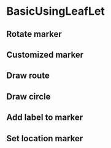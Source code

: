 # BasicUsingLeafLet

## Rotate marker
## Customized marker
## Draw route
## Draw circle
## Add label to marker
## Set location marker
